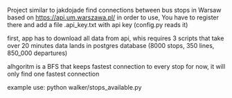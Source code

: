 Project similar to jakdojade
find connections between bus stops in Warsaw based on https://api.um.warszawa.pl/
in order to use, You have to register there and add a file .api_key.txt with api key (config.py reads it)

first, app has to download all data from api, whis requires 3 scripts that take over 20 minutes
data lands in postgres database (8000 stops, 350 lines, 850_000 departures)

alhgoritm is a BFS that keeps fastest connection to every stop
for now, it will only find one fastest connection

example use: python walker/stops_available.py

